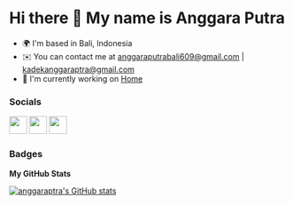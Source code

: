 Hi there 👋 My name is Anggara Putra
==============================

* 🌍  I'm based in Bali, Indonesia
* ✉️  You can contact me at anggaraputrabali609@gmail.com | kadekanggaraptra@gmail.com
* 🚀  I'm currently working on [Home](http://mylonelyhome.netlify.app/)


### Socials

<p align="left"> <a href="https://www.github.com/anggaraptra" target="_blank" rel="noreferrer"><img src="https://raw.githubusercontent.com/danielcranney/readme-generator/main/public/icons/socials/github.svg" width="32" height="32" /></a> <a href="https://www.linkedin.com/in/i-kadek-anggara-putra/" target="_blank" rel="noreferrer"><img src="https://raw.githubusercontent.com/danielcranney/readme-generator/main/public/icons/socials/linkedin.svg" width="32" height="32" /></a> <a href="https://www.twitter.com/anggara_ptra" target="_blank" rel="noreferrer"><img src="https://raw.githubusercontent.com/danielcranney/readme-generator/main/public/icons/socials/twitter.svg" width="32" height="32" /></a></p>

### Badges

<b>My GitHub Stats</b>

<a href="http://www.github.com/anggaraptra"><img src="https://github-readme-stats.vercel.app/api?username=anggaraptra&show_icons=true&hide=&count_private=true&title_color=0891b2&text_color=000000&icon_color=0891b2&bg_color=ffffff&hide_border=true&show_icons=true" alt="anggaraptra's GitHub stats" /></a>
